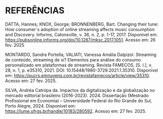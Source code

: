 # REFERÊNCIAS

DATTA, Hannes; KNOX, George; BRONNENBERG, Bart. Changing their tune: How consumer`s adoption of online streaming affects music consumption and Discovery. Informs, Catonsville, v. 36, n. 2, p. 1-17, 2017. Disponível em: https://pubsonline.informs.org/doi/10.1287/mksc.2017.1051. Acesso em: 26 fev. 2025

MONTARDO, Sandra Portella; VALIATI, Vanessa Amália Dalpizol. Streaming de conteúdo, streaming de si? Elementos para análise do consumo personalizado em plataformas de streaming. Revista FAMECOS, [S. l.], v. 28, n. 1, p. e35310, 2021. DOI: 10.15448/1980-3729.2021.1.35310. Disponível em: https://pucrs.emnuvens.com.br/revistafamecos/article/view/35310. Acesso em: 27 fev. 2025.

SILVA, Andréa Catrópa da. Impactos da digitalização e da globalização no mercado editorial brasileiro (2016-2023). 2024. Dissertação (Mestrado Profissional em Economia) – Universidade Federal do Rio Grande do Sul, Porto Alegre, 2024. Disponível em: https://lume.ufrgs.br/handle/10183/280592. Acesso em: 27 fev. 2025.
